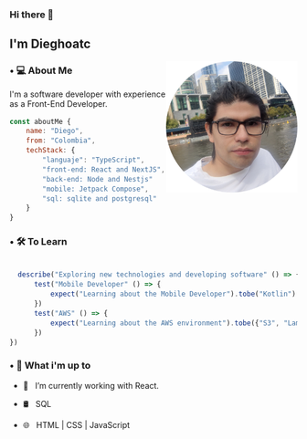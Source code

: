 ### Hi there 👀 <h2> I'm Dieghoatc</h2>
<img align='right' src="https://raw.githubusercontent.com/Dieghoatc/dieghoatc/main/assets/pic_dieghoatc.png" width="230">

<h3> • 💻 About Me </h3>

I'm a software developer with experience as a Front-End Developer. 

```js
const aboutMe {
    name: "Diego",
    from: "Colombia",
    techStack: {
        "languaje": "TypeScript",
        "front-end: React and NextJS",
        "back-end: Node and Nestjs"
        "mobile: Jetpack Compose",
        "sql: sqlite and postgresql"
    }
}
```
<h3> • 🛠 To Learn</h3>

```js

  describe("Exploring new technologies and developing software" () => {
      test("Mobile Developer" () => {
          expect("Learning about the Mobile Developer").tobe("Kotlin")
      })
      test("AWS" () => {
          expect("Learning about the AWS environment").tobe({"S3", "Lambda"})
      })
})
```
<h3> • 🧠 What i'm up to</h3>

- 👾 &nbsp; I’m currently working with React.

- 🛢 &nbsp; SQL
  
- 🌐 &nbsp; HTML | CSS | JavaScript
